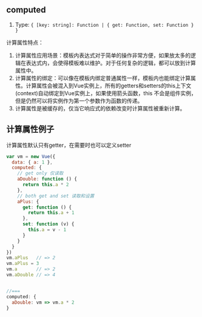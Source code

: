 ## computed
1. Type: `{ [key: string]: Function | { get: Function, set: Function } }`


计算属性特点：
1. 计算属性应用场景：模板内表达式对于简单的操作非常方便，如果放太多的逻辑在表达式内，会使得模板难以维护。对于任何复杂的逻辑，都可以放到计算属性中。
2. 计算属性的绑定：可以像在模板内绑定普通属性一样，模板内也能绑定计算属性。计算属性会被混入到Vue实例上，所有的getters和setters的this上下文(context)自动绑定到Vue实例上，如果使用箭头函数，this 不会是组件实例，但是仍然可以将实例作为第一个参数作为函数的传递。
3. 计算属性是被缓存的，仅当它响应式的依赖改变时计算属性被重新计算。

## 计算属性例子
计算属性默认只有getter，在需要时也可以定义setter
```js
var vm = new Vue({
  data: { a: 1 },
  computed: {
    // get only 仅读取
    aDouble: function () {
      return this.a * 2
    },
    // both get and set 读取和设置
    aPlus: {
      get: function () {
        return this.a + 1
      },
      set: function (v) {
        this.a = v - 1
      }
    }
  }
})
vm.aPlus   // => 2
vm.aPlus = 3
vm.a       // => 2
vm.aDouble // => 4


//===
computed: {
  aDouble: vm => vm.a * 2
}
```